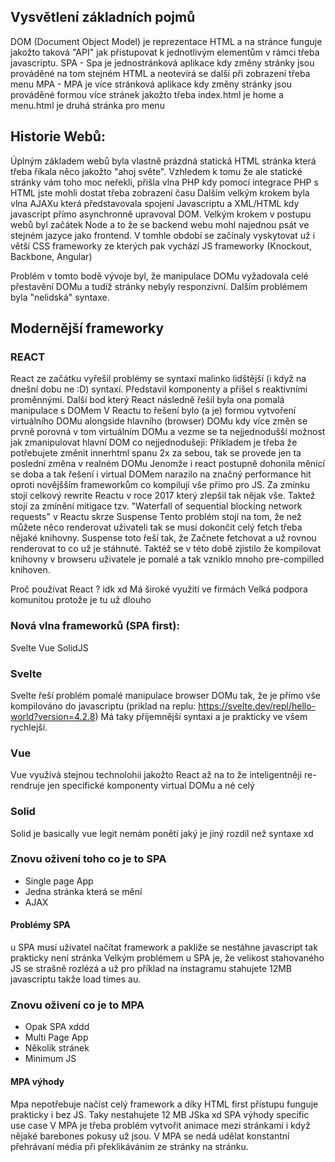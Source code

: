  
## Vysvětlení základních pojmů
DOM (Document Object Model) je reprezentace HTML a na stránce funguje jakožto taková "API" jak přistupovat k 
jednotlivým elementům v rámci třeba javascriptu.
SPA - Spa je jednostránková aplikace kdy změny stránky jsou prováděné na tom stejném HTML a neotevírá se další při zobrazení třeba menu
MPA - MPA je více stránková aplikace kdy změny stránky jsou prováděné formou více stránek jakožto třeba index.html je home a menu.html je druhá stránka pro menu

## Historie Webů:
Úplným základem webů byla vlastně prázdná statická HTML stránka která třeba říkala něco jakožto "ahoj světe".
Vzhledem k tomu že ale statické stránky vám toho moc neřekli, přišla vlna PHP kdy pomocí integrace PHP s HTML jste mohli dostat třeba zobrazení času
Dalším velkým krokem byla vlna AJAXu která představovala spojení Javascriptu a XML/HTML kdy javascript přímo asynchronně upravoval DOM.
Velkým krokem v postupu webů byl začátek Node a to že se backend webu mohl najednou psát ve stejném jazyce jako frontend.
V tomhle období se začínaly vyskytovat už i větší CSS frameworky ze kterých pak vychází JS frameworky (Knockout, Backbone, Angular)

Problém v tomto bodě vývoje byl, že manipulace DOMu vyžadovala celé přestavění DOMu a tudíž stránky nebyly responzivní.
Dalším problémem byla "nelidská" syntaxe.

## Modernější frameworky

### REACT
React ze začátku vyřešil problémy se syntaxí malinko lidštější (i když na dnešní dobu ne :D) syntaxí.
Představil komponenty a přišel s reaktivními proměnnými.
Další bod který React následně řešil byla ona pomalá manipulace s DOMem
V Reactu to řešení bylo (a je) formou vytvoření virtuálního DOMu alongside hlavního (browser) DOMu kdy více změn se prvně porovná v tom virtuálním DOMu
a vezme se ta nejjednodušší možnost jak zmanipulovat hlavní DOM co nejjednodušeji: Příkladem je třeba že potřebujete změnit innerhtml spanu 2x za sebou, tak se provede jen ta poslední změna v realném DOMu
Jenomže i react postupně dohonila měnící se doba a tak řešení i virtual DOMem narazilo na značný performance hit oproti novějšším frameworkům co kompilují vše přímo pro JS.
Za zmínku stojí celkový rewrite Reactu v roce 2017 který zlepšil tak nějak vše.
Taktež stojí za zmínění mitigace tzv. "Waterfall of sequential blocking network requests" v Reactu skrze Suspense
Tento problém stojí na tom, že než můžete něco renderovat uživateli tak se musí dokončit celý fetch třeba nějaké knihovny.
Suspense toto řeší tak, že Začnete fetchovat a už rovnou renderovat to co už je stáhnuté.
Taktéž se v této době zjistilo že kompilovat knihovny v browseru uživatele je pomalé a tak vzniklo mnoho pre-compilled knihoven.

Proč používat React ? 
idk xd
Má široké využití ve firmách
Velká podpora komunitou protože je tu už dlouho

### Nová vlna frameworků (SPA first):

Svelte 
Vue 
SolidJS

### Svelte

Svelte řeší problém pomalé manipulace browser DOMu tak, že je přímo vše kompilováno do javascriptu (priklad na replu: https://svelte.dev/repl/hello-world?version=4.2.8)
Má taky příjemnější syntaxi a je prakticky ve všem rychlejší.

### Vue 

Vue využívá stejnou technolohii jakožto React až na to že inteligentněji re-rendruje jen specifické komponenty virtual DOMu a né celý

### Solid

Solid je basically vue legit nemám ponětí jaký je jiný rozdíl než syntaxe xd


### Znovu oživení toho co je to SPA
- Single page App
- Jedna stránka která se mění
- AJAX

#### Problémy SPA
u SPA musí uživatel načítat framework a pakliže se nestáhne javascript tak prakticky není stránka
Velkým problémem u SPA je, že velikost stahovaného JS se strašně rozlézá a už pro příklad na instagramu stahujete 12MB javascriptu takže load times au.

### Znovu oživení co je to MPA
- Opak SPA xddd
- Multi Page App
- Několik stránek
- Minimum JS

#### MPA výhody
Mpa nepotřebuje načíst celý framework a díky HTML first přístupu funguje prakticky i bez JS. Taky nestahujete 12 MB JSka xd
SPA výhody specific use case
V MPA je třeba problém vytvořit animace mezi stránkami i když nějaké barebones pokusy už jsou.
V MPA se nedá udělat konstantní přehrávaní média při překlikáváním ze stránky na stránku.
